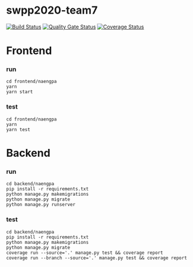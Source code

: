 # swpp2020-team7
  [![Build Status](https://travis-ci.org/swsnu/swpp2020-team7.svg?branch=master)](https://travis-ci.org/swsnu/swpp2020-team7) [![Quality Gate Status](https://sonarcloud.io/api/project_badges/measure?project=swsnu_swpp2020-team7&metric=alert_status)](https://sonarcloud.io/dashboard?id=swsnu_swpp2020-team7) [![Coverage Status](https://coveralls.io/repos/github/swsnu/swpp2020-team7/badge.svg?branch=sid)](https://coveralls.io/github/swsnu/swpp2020-team7?branch=sid)

# Frontend  
### run  
```
cd frontend/naengpa
yarn
yarn start
```

### test
```
cd frontend/naengpa
yarn
yarn test
```

# Backend
### run
```
cd backend/naengpa 
pip install -r requirements.txt 
python manage.py makemigrations
python manage.py migrate
python manage.py runserver 
```

### test 
```
cd backend/naengpa 
pip install -r requirements.txt 
python manage.py makemigrations 
python manage.py migrate
coverage run --source='.' manage.py test && coverage report
coverage run --branch --source='.' manage.py test && coverage report
```

